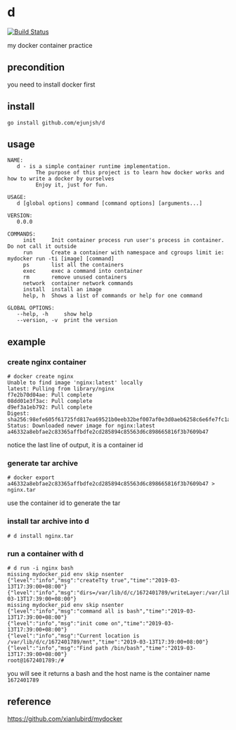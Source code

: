 # d

[![Build Status](https://travis-ci.org/ejunjsh/d.svg?branch=master)](https://travis-ci.org/ejunjsh/d)

my docker container practice


## precondition

you need to install docker first

## install

    go install github.com/ejunjsh/d
   
## usage

    NAME:
       d - is a simple container runtime implementation.
             The purpose of this project is to learn how docker works and how to write a docker by ourselves
             Enjoy it, just for fun.
    
    USAGE:
       d [global options] command [command options] [arguments...]
    
    VERSION:
       0.0.0
    
    COMMANDS:
         init     Init container process run user's process in container. Do not call it outside
         run      Create a container with namespace and cgroups limit ie: mydocker run -ti [image] [command]
         ps       list all the containers
         exec     exec a command into container
         rm       remove unused containers
         network  container network commands
         install  install an image
         help, h  Shows a list of commands or help for one command
    
    GLOBAL OPTIONS:
       --help, -h     show help
       --version, -v  print the version

## example

### create nginx container

    # docker create nginx
    Unable to find image 'nginx:latest' locally
    latest: Pulling from library/nginx
    f7e2b70d04ae: Pull complete 
    08dd01e3f3ac: Pull complete 
    d9ef3a1eb792: Pull complete 
    Digest: sha256:98efe605f61725fd817ea69521b0eeb32bef007af0e3d0aeb6258c6e6fe7fc1a
    Status: Downloaded newer image for nginx:latest
    a46332a8ebfae2c83365affbdfe2cd285894c85563d6c898665816f3b7609b47
    
notice the last line of output, it is a container id
    
### generate tar archive 

    # docker export a46332a8ebfae2c83365affbdfe2cd285894c85563d6c898665816f3b7609b47 > nginx.tar
    
use the container id to generate the tar

### install tar archive into d
     
    # d install nginx.tar
    
### run a container with d

    # d run -i nginx bash
    missing mydocker_pid env skip nsenter
    {"level":"info","msg":"createTty true","time":"2019-03-13T17:39:00+08:00"}
    {"level":"info","msg":"dirs=/var/lib/d/c/1672401789/writeLayer:/var/lib/d/i/nginx","time":"2019-03-13T17:39:00+08:00"}
    missing mydocker_pid env skip nsenter
    {"level":"info","msg":"command all is bash","time":"2019-03-13T17:39:00+08:00"}
    {"level":"info","msg":"init come on","time":"2019-03-13T17:39:00+08:00"}
    {"level":"info","msg":"Current location is /var/lib/d/c/1672401789/mnt","time":"2019-03-13T17:39:00+08:00"}
    {"level":"info","msg":"Find path /bin/bash","time":"2019-03-13T17:39:00+08:00"}
    root@1672401789:/#
    
you will see it returns a bash and the host name is the container name `1672401789`
    
## reference

https://github.com/xianlubird/mydocker